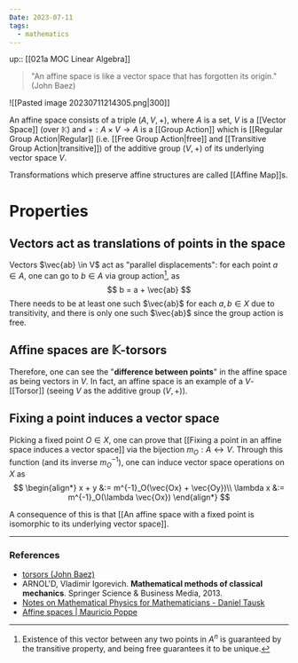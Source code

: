 ```yaml
---
Date: 2023-07-11
tags:
  - mathematics
---
```

up:: [[021a MOC Linear Algebra]]

> "An affine space is like a vector space that has forgotten its origin." (John Baez)

![[Pasted image 20230711214305.png|300]]

An affine space consists of a triple $(A, V, +)$, where $A$ is a set, $V$ is a [[Vector Space]] (over $\mathbb{K}$) and $+: A \times V \to A$ is a [[Group Action]] which is [[Regular Group Action|Regular]] (i.e. [[Free Group Action|free]] and [[Transitive Group Action|transitive]]) of the additive group $(V, +)$ of its underlying vector space $V$.

Transformations which preserve affine structures are called [[Affine Map]]s.

# Properties
## Vectors act as translations of points in the space
Vectors $\vec{ab} \in V$ act as "parallel displacements": for each point $a \in A$, one can go to $b \in A$ via group action[^2], as
$$
b = a + \vec{ab}
$$
There needs to be at least one such $\vec{ab}$ for each $a, b \in X$ due to transitivity, and there is only one such $\vec{ab}$ since the group action is free. 

## Affine spaces are $\mathbb{K}$-torsors
Therefore, one can see the "**difference between points**" in the affine space as being vectors in $V$. In fact, an affine space is an example of a $V$-[[Torsor]] (seeing $V$ as the additive group $(V, +)$).

## Fixing a point induces a vector space
Picking a fixed point $O \in X$, one can prove that [[Fixing a point in an affine space induces a vector space]] via the bijection $m_O: A \leftrightarrow V$. Through this function (and its inverse $m_O^{-1}$), one can induce vector space operations on $X$ as
$$
\begin{align*}
x + y &:= m^{-1}_O(\vec{Ox} + \vec{Oy})\\
\lambda x &:= m^{-1}_O(\lambda \vec{Ox})
\end{align*}
$$

A consequence of this is that [[An affine space with a fixed point is isomorphic to its underlying vector space]].

---
### References
- [torsors (John Baez)](https://math.ucr.edu/home/baez/torsors.html)
- ARNOL'D, Vladimir Igorevich. **Mathematical methods of classical mechanics**. Springer Science & Business Media, 2013.
- [Notes on Mathematical Physics for Mathematicians - Daniel Tausk](https://www.ime.usp.br/\~tausk/texts/MathPhysics.pdf)
- [Affine spaces | Mauricio Poppe](https://www.mauriciopoppe.com/notes/mathematics/geometry/affine-spaces/)

[^2]: Existence of this vector between any two points in $A^n$ is guaranteed by the transitive property, and being free guarantees it to be unique.